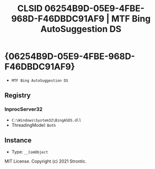 ﻿---
title: "CLSID 06254B9D-05E9-4FBE-968D-F46DBDC91AF9 | MTF Bing AutoSuggestion DS"
excerpt: What is COM-Object CLSID 06254B9D-05E9-4FBE-968D-F46DBDC91AF9?
---

# {06254B9D-05E9-4FBE-968D-F46DBDC91AF9}

* `MTF Bing AutoSuggestion DS`

## Registry


### InprocServer32

* `C:\Windows\System32\BingASDS.dll`
* ThreadingModel: `Both`

## Instance

* Type: `__ComObject`

MIT License. Copyright (c) 2021 Strontic.


